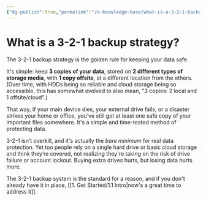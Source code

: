 ```yaml
---
{"dg-publish":true,"permalink":"/x-knowledge-base/what-is-a-3-2-1-backup-strategy/"}
---
```


# What is a 3-2-1 backup strategy?

The 3-2-1 backup strategy is the golden rule for keeping your data safe.

It's simple: keep **3 copies of your data**, stored on **2 different types of storage media**, with **1 copy offsite**, at a different location from the others. (Over time, with HDDs being so reliable and cloud storage being so accessible, this has somewhat evolved to also mean, "3 copies: 2 local and 1 offsite/cloud".)

That way, if your main device dies, your external drive fails, or a disaster strikes your home or office, you’ve still got at least one safe copy of your important files somewhere. It's a simple and time-tested method of protecting data.

3-2-1 isn’t overkill, and it's actually the *bare minimum* for real data protection. Yet too people rely on a single hard drive or basic cloud storage and think they’re covered, not realizing they're taking on the risk of drive failure or account lockout. Buying extra drives hurts, but losing data hurts more.

The 3-2-1 backup system is the standard for a reason, and if you don't already have it in place, [[1. Get Started/1.1 Intro\|now's a great time to address it]].